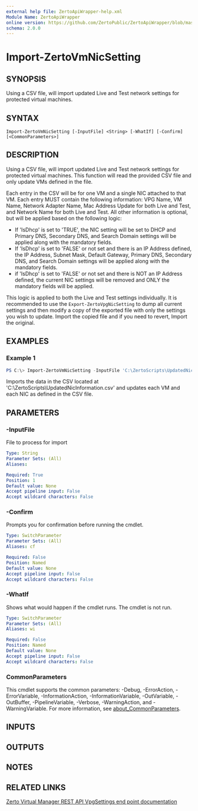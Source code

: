 ```yaml
---
external help file: ZertoApiWrapper-help.xml
Module Name: ZertoApiWrapper
online version: https://github.com/ZertoPublic/ZertoApiWrapper/blob/master/docs/Import-ZertoVmNicSetting.md
schema: 2.0.0
---
```


# Import-ZertoVmNicSetting

## SYNOPSIS
Using a CSV file, will import updated Live and Test network settings for protected virtual machines.

## SYNTAX

```
Import-ZertoVmNicSetting [-InputFile] <String> [-WhatIf] [-Confirm] [<CommonParameters>]
```

## DESCRIPTION
Using a CSV file, will import updated Live and Test network settings for protected virtual machines. This function will read the provided CSV file and only update VMs defined in the file.

Each entry in the CSV will be for one VM and a single NIC attached to that VM. Each entry MUST contain the following information: VPG Name, VM Name, Network Adapter Name, Mac Address Update for both Live and Test, and Network Name for both Live and Test. All other information is optional, but will be applied based on the following logic:
  * If 'IsDhcp' is set to 'TRUE', the NIC setting will be set to DHCP and Primary DNS, Secondary DNS, and Search Domain settings will be applied along with the mandatory fields.
  * If 'IsDhcp' is set to 'FALSE' or not set and there is an IP Address defined, the IP Address, Subnet Mask, Default Gateway, Primary DNS, Secondary DNS, and Search Domain settings will be applied along with the mandatory fields.
  * if 'IsDhcp' is set to 'FALSE' or not set and there is NOT an IP Address defined, the current NIC settings will be removed and ONLY the mandatory fields will be applied.

This logic is applied to both the Live and Test settings individually. It is recommended to use the `Export-ZertoVpgNicSetting` to dump all current settings and then modify a copy of the exported file with only the settings you wish to update. Import the copied file and if you need to revert, Import the original.


## EXAMPLES

### Example 1
```powershell
PS C:\> Import-ZertoVmNicSetting -InputFile 'C:\ZertoScripts\UpdatedNicInformation.csv'
```

Imports the data in the CSV located at 'C:\ZertoScripts\UpdatedNicInformation.csv' and updates each VM and each NIC as defined in the CSV file.

## PARAMETERS

### -InputFile
File to process for import

```yaml
Type: String
Parameter Sets: (All)
Aliases:

Required: True
Position: 1
Default value: None
Accept pipeline input: False
Accept wildcard characters: False
```

### -Confirm
Prompts you for confirmation before running the cmdlet.

```yaml
Type: SwitchParameter
Parameter Sets: (All)
Aliases: cf

Required: False
Position: Named
Default value: None
Accept pipeline input: False
Accept wildcard characters: False
```

### -WhatIf
Shows what would happen if the cmdlet runs. The cmdlet is not run.

```yaml
Type: SwitchParameter
Parameter Sets: (All)
Aliases: wi

Required: False
Position: Named
Default value: None
Accept pipeline input: False
Accept wildcard characters: False
```

### CommonParameters
This cmdlet supports the common parameters: -Debug, -ErrorAction, -ErrorVariable, -InformationAction, -InformationVariable, -OutVariable, -OutBuffer, -PipelineVariable, -Verbose, -WarningAction, and -WarningVariable. For more information, see [about_CommonParameters](http://go.microsoft.com/fwlink/?LinkID=113216).

## INPUTS

## OUTPUTS

## NOTES

## RELATED LINKS

[Zerto Virtual Manager REST API VpgSettings end point documentation](http://s3.amazonaws.com/zertodownload_docs/Latest/Zerto%20Virtual%20Replication%20Zerto%20Virtual%20Manager%20%28ZVM%29%20-%20vSphere%20Online%20Help/index.html#page/RestfulAPIs%2FStatusAPIs.5.110.html%23)
